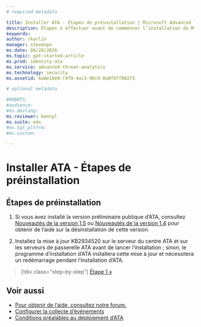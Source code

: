 ```yaml
---
# required metadata

title: Installer ATA - Étapes de préinstallation | Microsoft Advanced Threat Analytics
description: Étapes à effectuer avant de commencer l’installation de Microsoft Advanced Threat Analytics
keywords:
author: rkarlin
manager: stevenpo
ms.date: 04/28/2016
ms.topic: get-started-article
ms.prod: identity-ata
ms.service: advanced-threat-analytics
ms.technology: security
ms.assetid: 6a8e18e9-f4f9-4ac3-98c9-0a0fd7f082f3

# optional metadata

#ROBOTS:
#audience:
#ms.devlang:
ms.reviewer: bennyl
ms.suite: ems
#ms.tgt_pltfrm:
#ms.custom:

---
```


# Installer ATA - Étapes de préinstallation

## Étapes de préinstallation

1.  Si vous avez installé la version préliminaire publique d’ATA, consultez [Nouveautés de la version 1.5](whats-new-version-1.5.md) ou [Nouveautés de la version 1.4](whats-new-version-1.4.md) pour obtenir de l’aide sur la désinstallation de cette version.

2.  Installez la mise à jour KB2934520 sur le serveur du centre ATA et sur les serveurs de passerelle ATA avant de lancer l’installation ; sinon, le programme d’installation d’ATA installera cette mise à jour et nécessitera un redémarrage pendant l’installation d’ATA.

>[!div class="step-by-step"]
[Étape 1 »](install-ata-step1.md)


## Voir aussi

- [Pour obtenir de l’aide, consultez notre forum.](https://social.technet.microsoft.com/Forums/security/en-US/home?forum=mata)
- [Configurer la collecte d’événements](/advanced-threat-analytics/plandesign/configure-event-collection)
- [Conditions préalables au déploiement d’ATA](/advanced-threat-analytics/plandesign/ata-prerequisites)


<!--HONumber=Apr16_HO2-->


